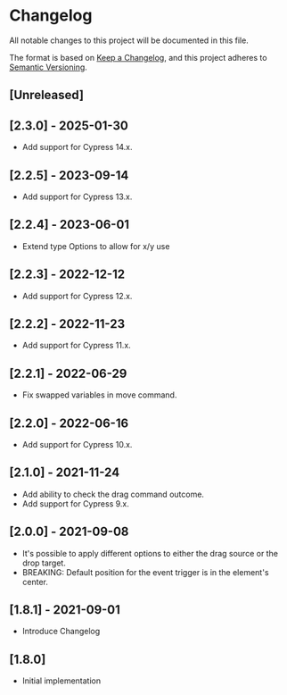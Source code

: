 # Changelog
All notable changes to this project will be documented in this file.

The format is based on [Keep a Changelog](https://keepachangelog.com/en/1.0.0/),
and this project adheres to [Semantic Versioning](https://semver.org/spec/v2.0.0.html).

## [Unreleased]

## [2.3.0] - 2025-01-30

- Add support for Cypress 14.x.

## [2.2.5] - 2023-09-14

- Add support for Cypress 13.x.

## [2.2.4] - 2023-06-01

- Extend type Options to allow for x/y use

## [2.2.3] - 2022-12-12

- Add support for Cypress 12.x.

## [2.2.2] - 2022-11-23

- Add support for Cypress 11.x.

## [2.2.1] - 2022-06-29

- Fix swapped variables in move command.

## [2.2.0] - 2022-06-16

- Add support for Cypress 10.x.

## [2.1.0] - 2021-11-24

- Add ability to check the drag command outcome.
- Add support for Cypress 9.x.

## [2.0.0] - 2021-09-08

- It's possible to apply different options to either the drag source or the drop target.
- BREAKING: Default position for the event trigger is in the element's center.

## [1.8.1] - 2021-09-01

- Introduce Changelog

## [1.8.0]

- Initial implementation
